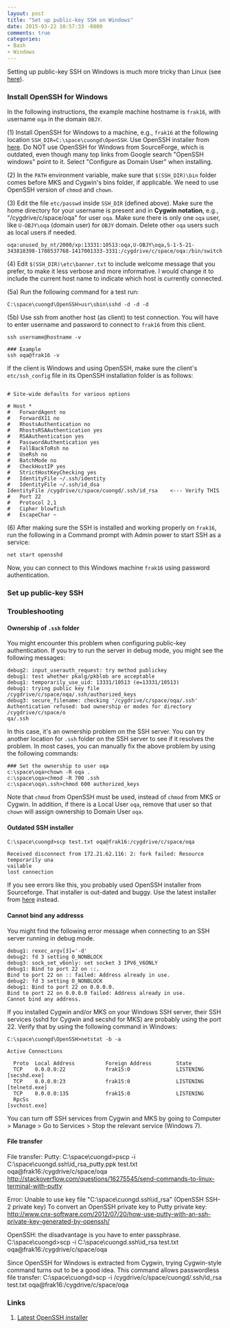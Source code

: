 ```yaml
---
layout: post
title: "Set up public-key SSH on Windows"
date: 2015-03-22 10:57:33 -0800
comments: true
categories: 
- Bash
- Windows
---
```


Setting up public-key SSH on Windows is much more tricky than Linux (see [here](/blog/2015/03/02/install-ssh-on-linux/)).

### Install OpenSSH for Windows

In the following instructions, the example machine hostname is `frak16`, with username `oqa` in the domain `OBJY`.

(1) Install OpenSSH for Windows to a machine, e.g., `frak16` at the following location `SSH_DIR=C:\space\cuongd\OpenSSH`.
Use OpenSSH installer from [here](http://www.mls-software.com/opensshd.html).
Do NOT use OpenSSH for Windows from SourceForge, which is outdated, even though many top links from Google search "OpenSSH windows" point to it.
Select "Configure as Domain User" when installing.

(2) In the `PATH` environment variable, make sure that `$(SSH_DIR)\bin` folder comes before MKS and Cygwin's bins folder, if applicable. 
We need to use OpenSSH version of `chmod` and `chown`.

(3) Edit the file `etc/passwd` inside `SSH_DIR` (defined above). 
Make sure the home directory for your username is present and in **Cygwin notation**, e.g., "/cygdrive/c/space/oqa" for user `oqa`.
Make sure there is only one `oqa` user, like `U-OBJY\oqa` (domain user) for `OBJY` domain. 
Delete other `oqa` users such as local users if needed.

```
oqa:unused_by_nt/2000/xp:13331:10513:oqa,U-OBJY\oqa,S-1-5-21-343818398-1708537768-1417001333-3331:/cygdrive/c/space/oqa:/bin/switch
```

(4) Edit `$(SSH_DIR)\etc\banner.txt` to include welcome message that you prefer, to make it less verbose and more informative. I would change it to include the current host name to indicate which host is currently connected.

(5a) Run the following command for a test run:

```
C:\space\cuongd\OpenSSH>usr\sbin\sshd -d -d -d
```

(5b) Use ssh from another host (as client) to test connection. You will have to enter username and password to connect to `frak16` from this client.

``` plain From another machine as client
ssh username@hostname -v

### Example
ssh oqa@frak16 -v
```

If the client is Windows and using OpenSSH, make sure the client's `etc/ssh_config` file in its OpenSSH installation folder is as follows:

``` plain ssh_config

# Site-wide defaults for various options

# Host *
#   ForwardAgent no
#   ForwardX11 no
#   RhostsAuthentication no
#   RhostsRSAAuthentication yes
#   RSAAuthentication yes
#   PasswordAuthentication yes
#   FallBackToRsh no
#   UseRsh no
#   BatchMode no
#   CheckHostIP yes
#   StrictHostKeyChecking yes
#   IdentityFile ~/.ssh/identity
#   IdentityFile ~/.ssh/id_dsa
IdentityFile /cygdrive/c/space/cuongd/.ssh/id_rsa    <--- Verify THIS
#   Port 22
#   Protocol 2,1
#   Cipher blowfish
#   EscapeChar ~
``` 

(6) After making sure the SSH is installed and working properly on `frak16`, run the following in a Command prompt with Admin power to start SSH as a service:

```
net start opensshd
```

Now, you can connect to this Windows machine `frak16` using password authentication.

### Set up public-key SSH

### Troubleshooting

#### Ownership of `.ssh` folder

You might encounter this problem when configuring public-key authentication. 
If you try to run the server in debug mode, you might see the following messages:

``` plain SSH server output in debug mode (sshd -d -d -d)
debug2: input_userauth_request: try method publickey
debug1: test whether pkalg/pkblob are acceptable
debug1: temporarily_use_uid: 13331/10513 (e=13331/10513)
debug1: trying public key file /cygdrive/c/space/oqa/.ssh/authorized_keys
debug3: secure_filename: checking '/cygdrive/c/space/oqa/.ssh'
Authentication refused: bad ownership or modes for directory /cygdrive/c/space/o
qa/.ssh
```

In this case, it's an ownership problem on the SSH server. 
You can try another location for `.ssh` folder on the SSH server to see if it resolves the problem.
In most cases, you can manually fix the above problem by using the following commands:

``` plain
### Set the ownership to user oqa
c:\space\oqa>chown -R oqa .
c:\space\oqa>chmod -R 700 .ssh
c:\space\oqa\.ssh>chmod 600 authorized_keys
```

Note that `chmod` from OpenSSH must be used, instead of `chmod` from MKS or Cygwin. 
In addition, if there is a Local User `oqa`, remove that user so that `chown` will assign ownership to Domain User `oqa`.

#### Outdated SSH installer

``` plain
C:\space\cuongd>scp test.txt oqa@frak16:/cygdrive/c/space/oqa

Received disconnect from 172.21.62.116: 2: fork failed: Resource temporarily una
vailable
lost connection
```

If you see errors like this, you probably used OpenSSH installer from Sourceforge. 
That installer is out-dated and buggy. 
Use the latest installer from [here](http://www.mls-software.com/opensshd.html) instead.

#### Cannot bind any addresss

You might find the following error message when connecting to an SSH server running in debug mode.

``` plain
debug1: rexec_argv[3]='-d'
debug2: fd 3 setting O_NONBLOCK
debug3: sock_set_v6only: set socket 3 IPV6_V6ONLY
debug1: Bind to port 22 on ::.
Bind to port 22 on :: failed: Address already in use.
debug2: fd 3 setting O_NONBLOCK
debug1: Bind to port 22 on 0.0.0.0.
Bind to port 22 on 0.0.0.0 failed: Address already in use.
Cannot bind any address.
```

If you installed Cygwin and/or MKS on your Windows SSH server, their SSH services (sshd for Cygwin and secshd for MKS) are probably using the port 22.
Verify that by using the following command in Windows:

``` plain Check service usage
C:\space\cuongd\OpenSSH>netstat -b -a

Active Connections

  Proto  Local Address          Foreign Address        State
  TCP    0.0.0.0:22             frak15:0               LISTENING
[secshd.exe]
  TCP    0.0.0.0:23             frak15:0               LISTENING
[telnetd.exe]
  TCP    0.0.0.0:135            frak15:0               LISTENING
  RpcSs
[svchost.exe]
```

You can turn off SSH services from Cygwin and MKS by going to Computer > Manage > Go to Services > Stop the relevant service (Windows 7).

#### File transfer

File transfer:
Putty:
C:\space\cuongd>pscp -i C:\space\cuongd\.ssh\id_rsa_putty.ppk test.txt oqa@frak16:/cygdrive/c/space/oqa
http://stackoverflow.com/questions/16275545/send-commands-to-linux-terminal-with-putty

Error: Unable to use key file "C:\space\cuongd\.ssh\id_rsa" (OpenSSH SSH-2 private key)
To convert an OpenSSH private key to Putty private key:
http://www.cnx-software.com/2012/07/20/how-use-putty-with-an-ssh-private-key-generated-by-openssh/

OpenSSH: the disadvantage is you have to enter passphrase.
C:\space\cuongd>scp -i C:\space\cuongd\.ssh\id_rsa test.txt oqa@frak16:/cygdrive/c/space/oqa

Since OpenSSH for Windows is extracted from Cygwin, trying Cygwin-style command turns out to be a good idea.
This command allows passwordless file transfer:
C:\space\cuongd>scp -i /cygdrive/c/space/cuongd/.ssh/id_rsa test.txt oqa@frak16:/cygdrive/c/space/oqa

### Links

1. [Latest OpenSSH installer](http://www.mls-software.com/opensshd.html)


